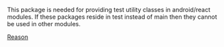 This package is needed for providing test utility classes in android/react modules. 
If these packages reside in test instead of main then they cannot be used in other modules.

[Reason](https://stackoverflow.com/questions/58956010/how-to-add-dependencies-to-tests-of-another-project-in-a-multi-platform-multi-pr)